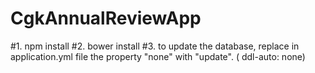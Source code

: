 # CgkAnnualReviewApp
#1. npm install
#2. bower install
#3. to update the database, replace in application.yml file the property "none" with "update". ( ddl-auto: none)
